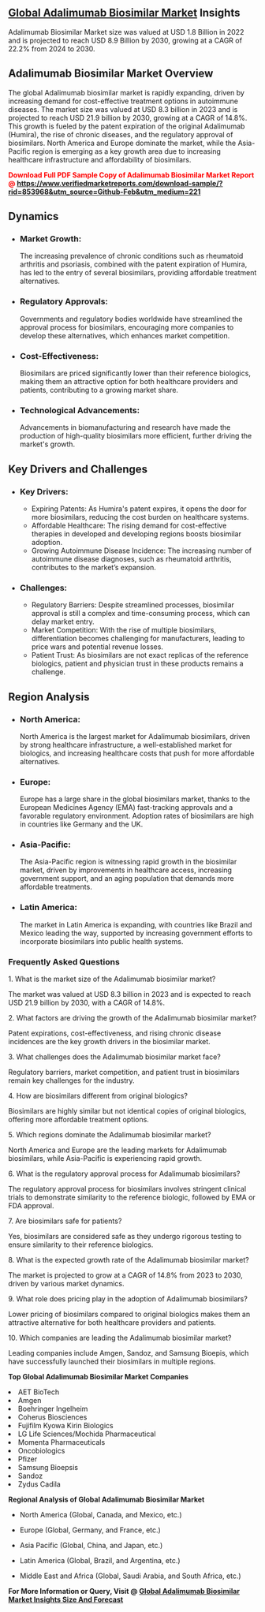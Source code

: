 <h2><a href="https://www.verifiedmarketreports.com/download-sample/?rid=853968&amp;utm_source=Github&amp;utm_medium=221" target="_blank">Global Adalimumab Biosimilar Market</a> Insights</h2><p>Adalimumab Biosimilar Market size was valued at USD 1.8 Billion in 2022 and is projected to reach USD 8.9 Billion by 2030, growing at a CAGR of 22.2% from 2024 to 2030.</p><p> <h2>Adalimumab Biosimilar Market Overview</h2> <p>The global Adalimumab biosimilar market is rapidly expanding, driven by increasing demand for cost-effective treatment options in autoimmune diseases. The market size was valued at USD 8.3 billion in 2023 and is projected to reach USD 21.9 billion by 2030, growing at a CAGR of 14.8%. This growth is fueled by the patent expiration of the original Adalimumab (Humira), the rise of chronic diseases, and the regulatory approval of biosimilars. North America and Europe dominate the market, while the Asia-Pacific region is emerging as a key growth area due to increasing healthcare infrastructure and affordability of biosimilars.</p> <p><strong><p><span class=""><span style="color: #ff0000;"><strong>Download Full PDF Sample Copy of Adalimumab Biosimilar Market Report</strong> @ </span><a href="https://www.verifiedmarketreports.com/download-sample/?rid=853968&amp;utm_source=Github-Feb&amp;utm_medium=221" target="_blank">https://www.verifiedmarketreports.com/download-sample/?rid=853968&amp;utm_source=Github-Feb&amp;utm_medium=221</a></span></p></strong></p> <h2>Dynamics</h2> <ul> <li><h3>Market Growth:</h3> The increasing prevalence of chronic conditions such as rheumatoid arthritis and psoriasis, combined with the patent expiration of Humira, has led to the entry of several biosimilars, providing affordable treatment alternatives.</li> <li><h3>Regulatory Approvals:</h3> Governments and regulatory bodies worldwide have streamlined the approval process for biosimilars, encouraging more companies to develop these alternatives, which enhances market competition.</li> <li><h3>Cost-Effectiveness:</h3> Biosimilars are priced significantly lower than their reference biologics, making them an attractive option for both healthcare providers and patients, contributing to a growing market share.</li> <li><h3>Technological Advancements:</h3> Advancements in biomanufacturing and research have made the production of high-quality biosimilars more efficient, further driving the market's growth.</li> </ul> <h2>Key Drivers and Challenges</h2> <ul> <li><h3>Key Drivers:</h3> <ul> <li>Expiring Patents: As Humira's patent expires, it opens the door for more biosimilars, reducing the cost burden on healthcare systems.</li> <li>Affordable Healthcare: The rising demand for cost-effective therapies in developed and developing regions boosts biosimilar adoption.</li> <li>Growing Autoimmune Disease Incidence: The increasing number of autoimmune disease diagnoses, such as rheumatoid arthritis, contributes to the market’s expansion.</li> </ul> </li> <li><h3>Challenges:</h3> <ul> <li>Regulatory Barriers: Despite streamlined processes, biosimilar approval is still a complex and time-consuming process, which can delay market entry.</li> <li>Market Competition: With the rise of multiple biosimilars, differentiation becomes challenging for manufacturers, leading to price wars and potential revenue losses.</li> <li>Patient Trust: As biosimilars are not exact replicas of the reference biologics, patient and physician trust in these products remains a challenge.</li> </ul> </li> </ul> <h2>Region Analysis</h2> <ul> <li><h3>North America:</h3> North America is the largest market for Adalimumab biosimilars, driven by strong healthcare infrastructure, a well-established market for biologics, and increasing healthcare costs that push for more affordable alternatives.</li> <li><h3>Europe:</h3> Europe has a large share in the global biosimilars market, thanks to the European Medicines Agency (EMA) fast-tracking approvals and a favorable regulatory environment. Adoption rates of biosimilars are high in countries like Germany and the UK.</li> <li><h3>Asia-Pacific:</h3> The Asia-Pacific region is witnessing rapid growth in the biosimilar market, driven by improvements in healthcare access, increasing government support, and an aging population that demands more affordable treatments.</li> <li><h3>Latin America:</h3> The market in Latin America is expanding, with countries like Brazil and Mexico leading the way, supported by increasing government efforts to incorporate biosimilars into public health systems.</li> </ul> <h3>Frequently Asked Questions</h3> <p>1. What is the market size of the Adalimumab biosimilar market? </p> <p>The market was valued at USD 8.3 billion in 2023 and is expected to reach USD 21.9 billion by 2030, with a CAGR of 14.8%.</p> <p>2. What factors are driving the growth of the Adalimumab biosimilar market? </p> <p>Patent expirations, cost-effectiveness, and rising chronic disease incidences are the key growth drivers in the biosimilar market.</p> <p>3. What challenges does the Adalimumab biosimilar market face? </p> <p>Regulatory barriers, market competition, and patient trust in biosimilars remain key challenges for the industry.</p> <p>4. How are biosimilars different from original biologics? </p> <p>Biosimilars are highly similar but not identical copies of original biologics, offering more affordable treatment options.</p> <p>5. Which regions dominate the Adalimumab biosimilar market? </p> <p>North America and Europe are the leading markets for Adalimumab biosimilars, while Asia-Pacific is experiencing rapid growth.</p> <p>6. What is the regulatory approval process for Adalimumab biosimilars? </p> <p>The regulatory approval process for biosimilars involves stringent clinical trials to demonstrate similarity to the reference biologic, followed by EMA or FDA approval.</p> <p>7. Are biosimilars safe for patients? </p> <p>Yes, biosimilars are considered safe as they undergo rigorous testing to ensure similarity to their reference biologics.</p> <p>8. What is the expected growth rate of the Adalimumab biosimilar market? </p> <p>The market is projected to grow at a CAGR of 14.8% from 2023 to 2030, driven by various market dynamics.</p> <p>9. What role does pricing play in the adoption of Adalimumab biosimilars? </p> <p>Lower pricing of biosimilars compared to original biologics makes them an attractive alternative for both healthcare providers and patients.</p> <p>10. Which companies are leading the Adalimumab biosimilar market? </p> <p>Leading companies include Amgen, Sandoz, and Samsung Bioepis, which have successfully launched their biosimilars in multiple regions.</p> </p><p><strong>Top Global Adalimumab Biosimilar Market Companies</strong></p><div data-test-id=""><p><li> AET BioTech</li><li> Amgen</li><li> Boehringer Ingelheim</li><li> Coherus Biosciences</li><li> Fujifilm Kyowa Kirin Biologics</li><li> LG Life Sciences/Mochida Pharmaceutical</li><li> Momenta Pharmaceuticals</li><li> Oncobiologics</li><li> Pfizer</li><li> Samsung Bioepsis</li><li> Sandoz</li><li> Zydus Cadila</li></p><div><strong>Regional Analysis of&nbsp;Global Adalimumab Biosimilar Market</strong></div><ul><li dir="ltr"><p dir="ltr">North America&nbsp;(Global, Canada, and Mexico, etc.)</p></li><li dir="ltr"><p dir="ltr">Europe (Global, Germany, and France, etc.)</p></li><li dir="ltr"><p dir="ltr">Asia Pacific&nbsp;(Global, China, and Japan, etc.)</p></li><li dir="ltr"><p dir="ltr">Latin America&nbsp;(Global, Brazil, and Argentina, etc.)</p></li><li dir="ltr">Middle East and Africa&nbsp;(Global, Saudi Arabia, and South Africa, etc.)</li></ul><p><strong>For More Information or Query, Visit @&nbsp;</strong><strong><a href="https://www.verifiedmarketreports.com/product/adalimumab-biosimilar-market/?utm_source=Github&amp;utm_medium=221" target="_blank">Global Adalimumab Biosimilar Market Insights Size And Forecast</a></strong></p></div>
